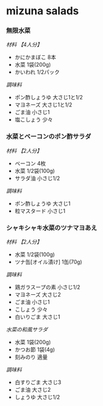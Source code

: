 # mizuna salads


### 無限水菜

*材料 【4人分】*
- かにかまぼこ 8本
- 水菜 1袋(200g)
- かいわれ 1/2パック

*調味料*
- ポン酢しょうゆ 大さじ1と1/2
- マヨネーズ 大さじ1と1/2
- ごま油 小さじ1
- 塩こしょう 少々



### 水菜とベーコンのポン酢サラダ

*材料 【2人分】*
- ベーコン 4枚
- 水菜 1/2袋(100g)
- サラダ油 小さじ1/2


*調味料*
- ポン酢しょうゆ 大さじ1
- 粒マスタード 小さじ1


### シャキシャキ水菜のツナマヨあえ

*材料 【2人分】*
- 水菜 1/2袋(100g)
- ツナ缶[オイル漬け] 1缶(70g)

*調味料*
- 鶏ガラスープの素 小さじ1/2
- マヨネーズ 大さじ2
- ごま油 小さじ1
- こしょう 少々
- 白いりごま 大さじ1


*水菜の和風サラダ*

- 水菜 1袋(200g)
- かつお節 1袋(4g)
- 刻みのり 適量

*調味料*
- 白すりごま 大さじ3
- ごま油 大さじ2
- しょうゆ 大さじ1/2
